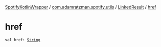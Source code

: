 [SpotifyKotlinWrapper](../../index.md) / [com.adamratzman.spotify.utils](../index.md) / [LinkedResult](index.md) / [href](./href.md)

# href

`val href: `[`String`](https://kotlinlang.org/api/latest/jvm/stdlib/kotlin/-string/index.html)